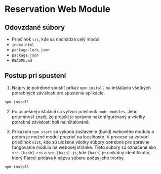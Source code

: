 # Reservation Web Module

## Odovzdané súbory
- Priečinok `src`, kde sa nachádza celý modul
- `index.html`
- `package-lock.json`
- `package.json`
- `README.md`

## Postup pri spustení
1. Najprv je potrebné spustiť príkaz `npm install` na inštaláciu všetkých potrebných závislostí pre spustenie aplikácie.

```bash
npm install
```


2. Po úspešnej inštalácii sa vytvorí priečinok `node_modules`. Jeho prítomnosť značí, že projekt je správne nakonfigurovaný a všetky potrebné závislosti boli nainštalované.

3. Príkazom `npm start` sa vykoná zostavenie (build) webového modulu a potom je možné modul prezrieť na localhoste. V procese sa vytvorí priečinok `dist`, kde sú uložené všetky súbory potrebné pre správne fungovanie modulu na webovej stránke. Tieto súbory sú označené ako `src.[hash].css` a `src.[hash].js`, kde `[hash]` je unikátny identifikátor, ktorý Parcel pridáva k názvu súboru počas jeho tvorby.

```bash
npm install
```

